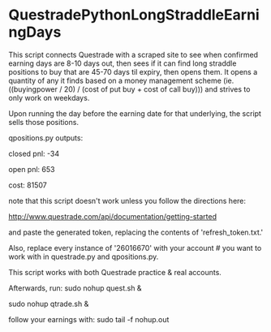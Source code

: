# QuestradePythonLongStraddleEarningDays

This script connects Questrade with a scraped site to see when confirmed earning days are 8-10 days out, then sees if it can find long straddle positions to buy that are 45-70 days til expiry, then opens them. It opens a quantity of any it finds based on a money management scheme (ie. ((buyingpower / 20) / (cost of put buy + cost of call buy))) and strives to only work on weekdays. 

Upon running the day before the earning date for that underlying, the script sells those positions.

qpositions.py outputs:

closed pnl: -34

open pnl: 653

cost: 81507

note that this script doesn't work unless you follow the directions here: 

http://www.questrade.com/api/documentation/getting-started

and paste the generated token, replacing the contents of 'refresh_token.txt.'

Also, replace every instance of '26016670' with your account # you want to work with in questrade.py and qpositions.py.

This script works with both Questrade practice & real accounts.

Afterwards, run: 
sudo nohup quest.sh &

sudo nohup qtrade.sh &

follow your earnings with:
sudo tail -f nohup.out
